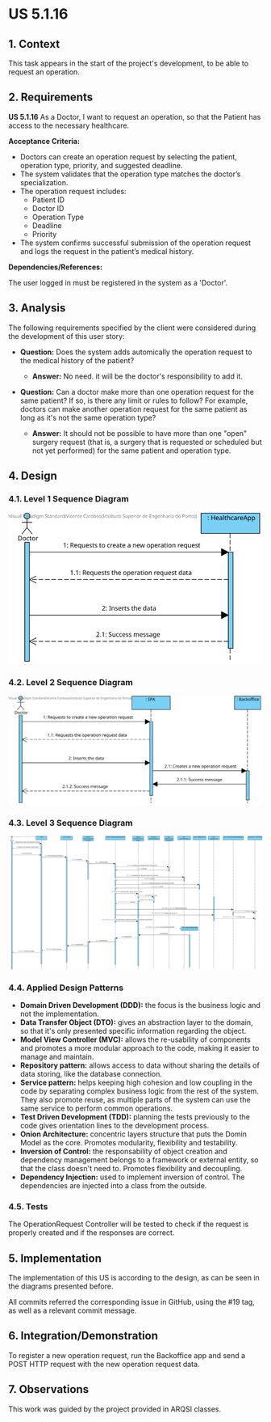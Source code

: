 # US 5.1.16

## 1. Context

This task appears in the start of the project's development, to be able to request an operation.


## 2. Requirements

**US 5.1.16** As a Doctor, I want to request an operation, so that the Patient has access to the necessary healthcare.

**Acceptance Criteria:**

- Doctors can create an operation request by selecting the patient, operation type, priority, and suggested deadline.
- The system validates that the operation type matches the doctor’s specialization.
- The operation request includes:
  - Patient ID
  - Doctor ID
  - Operation Type
  - Deadline
  - Priority
- The system confirms successful submission of the operation request and logs the request in the patient’s medical history.


**Dependencies/References:**

The user logged in must be registered in the system as a 'Doctor'.

## 3. Analysis

The following requirements specified by the client were considered during the development of this user story:

- **Question:** Does the system adds automically the operation request to the medical history of the patient?
  - **Answer:** No need. it will be the doctor's responsibility to add it.

- **Question:** Can a doctor make more than one operation request for the same patient? If so, is there any limit or rules to follow? For example, doctors can make another operation request for the same patient as long as it's not the same operation type?
  - **Answer:** It should not be possible to have more than one "open" surgery request (that is, a surgery that is requested or scheduled but not yet performed) for the same patient and operation type.

## 4. Design

### 4.1. Level 1 Sequence Diagram

![US5.1.16 N1 SD](US5.1.16%20N1%20SD.svg)

### 4.2. Level 2 Sequence Diagram

![US5.1.16 N2 SD](US5.1.16%20N2%20SD.svg)

### 4.3. Level 3 Sequence Diagram

![US5.1.16 N3 SD](US5.1.16%20N3%20SD.svg)

### 4.4. Applied Design Patterns

- **Domain Driven Development (DDD):** the focus is the business logic and not the implementation.
- **Data Transfer Object (DTO):** gives an abstraction layer to the domain, so that it's only presented specific information regarding the object.
- **Model View Controller (MVC):** allows the re-usability of components and promotes a more modular approach to the code, making it easier to manage and maintain.
- **Repository pattern:** allows access to data without sharing the details of data storing, like the database connection.
- **Service pattern:** helps keeping high cohesion and low coupling in the code by separating complex business logic from the rest of the system. They also promote reuse, as multiple parts of the system can use the same service to perform common operations.
- **Test Driven Development (TDD):** planning the tests previously to the code gives orientation lines to the development process.
- **Onion Architecture:** concentric layers structure that puts the Domin Model as the core. Promotes modularity, flexibility and testability.
- **Inversion of Control:** the responsability of object creation and dependency management belongs to a framework or external entity, so that the class doesn't need to. Promotes flexibility and decoupling.
- **Dependency Injection:** used to implement inversion of control. The dependencies are injected into a class from the outside.


### 4.5. Tests

The OperationRequest Controller will be tested to check if the request is properly created and if the responses are correct.

## 5. Implementation

The implementation of this US is according to the design, as can be seen in the diagrams presented before.

All commits referred the corresponding issue in GitHub, using the #19 tag, as well as a relevant commit message.


## 6. Integration/Demonstration

To register a new operation request, run the Backoffice app and send a POST HTTP request with the new operation request data.

## 7. Observations

This work was guided by the project provided in ARQSI classes.